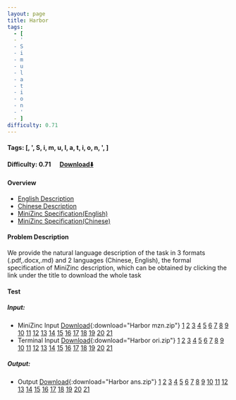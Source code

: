 ```yaml
---
layout: page
title: Harbor
tags:
  - [
  - '
  - S
  - i
  - m
  - u
  - l
  - a
  - t
  - i
  - o
  - n
  - '
  - ]
difficulty: 0.71
---
```


#### Tags: [, ', S, i, m, u, l, a, t, i, o, n, ', ]
#### Difficulty: 0.71 &nbsp;&nbsp;&nbsp;&nbsp; [Download⬇️](../../dataset/Harbor.zip)
#### Overview
- [English Description](../../dataset/Harbor/task_e.pdf)
- [Chinese Description](../../dataset/Harbor/task_c.pdf)
- [MiniZinc Specification(English)](../../dataset/Harbor/task_e_mzn.txt)
- [MiniZinc Specification(Chinese)](../../dataset/Harbor/task_c_mzn.txt)

#### Problem Description
We provide the natural language description of the task in 3 formats (.pdf,.docx,.md) and 2 languages (Chinese, English), the formal specification of MiniZinc description, which can be obtained by clicking the link under the title to download the whole task
#### Test
##### Input:
- MiniZinc Input [Download](../../dataset/Harbor/tests/mzn_form.zip){:download="Harbor mzn.zip"} [1](../../dataset/Harbor/tests/mzn_form/1_dzn.txt) [2](../../dataset/Harbor/tests/mzn_form/2_dzn.txt) [3](../../dataset/Harbor/tests/mzn_form/3_dzn.txt) [4](../../dataset/Harbor/tests/mzn_form/4_dzn.txt) [5](../../dataset/Harbor/tests/mzn_form/5_dzn.txt) [6](../../dataset/Harbor/tests/mzn_form/6_dzn.txt) [7](../../dataset/Harbor/tests/mzn_form/7_dzn.txt) [8](../../dataset/Harbor/tests/mzn_form/8_dzn.txt) [9](../../dataset/Harbor/tests/mzn_form/9_dzn.txt) [10](../../dataset/Harbor/tests/mzn_form/10_dzn.txt) [11](../../dataset/Harbor/tests/mzn_form/11_dzn.txt) [12](../../dataset/Harbor/tests/mzn_form/12_dzn.txt) [13](../../dataset/Harbor/tests/mzn_form/13_dzn.txt) [14](../../dataset/Harbor/tests/mzn_form/14_dzn.txt) [15](../../dataset/Harbor/tests/mzn_form/15_dzn.txt) [16](../../dataset/Harbor/tests/mzn_form/16_dzn.txt) [17](../../dataset/Harbor/tests/mzn_form/17_dzn.txt) [18](../../dataset/Harbor/tests/mzn_form/18_dzn.txt) [19](../../dataset/Harbor/tests/mzn_form/19_dzn.txt) [20](../../dataset/Harbor/tests/mzn_form/20_dzn.txt) [21](../../dataset/Harbor/tests/mzn_form/21_dzn.txt) 
- Terminal Input [Download](../../dataset/Harbor/tests/origin_form.zip){:download="Harbor ori.zip"} [1](../../dataset/Harbor/tests/origin_form/1.in) [2](../../dataset/Harbor/tests/origin_form/2.in) [3](../../dataset/Harbor/tests/origin_form/3.in) [4](../../dataset/Harbor/tests/origin_form/4.in) [5](../../dataset/Harbor/tests/origin_form/5.in) [6](../../dataset/Harbor/tests/origin_form/6.in) [7](../../dataset/Harbor/tests/origin_form/7.in) [8](../../dataset/Harbor/tests/origin_form/8.in) [9](../../dataset/Harbor/tests/origin_form/9.in) [10](../../dataset/Harbor/tests/origin_form/10.in) [11](../../dataset/Harbor/tests/origin_form/11.in) [12](../../dataset/Harbor/tests/origin_form/12.in) [13](../../dataset/Harbor/tests/origin_form/13.in) [14](../../dataset/Harbor/tests/origin_form/14.in) [15](../../dataset/Harbor/tests/origin_form/15.in) [16](../../dataset/Harbor/tests/origin_form/16.in) [17](../../dataset/Harbor/tests/origin_form/17.in) [18](../../dataset/Harbor/tests/origin_form/18.in) [19](../../dataset/Harbor/tests/origin_form/19.in) [20](../../dataset/Harbor/tests/origin_form/20.in) [21](../../dataset/Harbor/tests/origin_form/21.in) 

##### Output:
- Output [Download](../../dataset/Harbor/tests/ans.zip){:download="Harbor ans.zip"} [1](../../dataset/Harbor/tests/ans/1_out.txt) [2](../../dataset/Harbor/tests/ans/2_out.txt) [3](../../dataset/Harbor/tests/ans/3_out.txt) [4](../../dataset/Harbor/tests/ans/4_out.txt) [5](../../dataset/Harbor/tests/ans/5_out.txt) [6](../../dataset/Harbor/tests/ans/6_out.txt) [7](../../dataset/Harbor/tests/ans/7_out.txt) [8](../../dataset/Harbor/tests/ans/8_out.txt) [9](../../dataset/Harbor/tests/ans/9_out.txt) [10](../../dataset/Harbor/tests/ans/10_out.txt) [11](../../dataset/Harbor/tests/ans/11_out.txt) [12](../../dataset/Harbor/tests/ans/12_out.txt) [13](../../dataset/Harbor/tests/ans/13_out.txt) [14](../../dataset/Harbor/tests/ans/14_out.txt) [15](../../dataset/Harbor/tests/ans/15_out.txt) [16](../../dataset/Harbor/tests/ans/16_out.txt) [17](../../dataset/Harbor/tests/ans/17_out.txt) [18](../../dataset/Harbor/tests/ans/18_out.txt) [19](../../dataset/Harbor/tests/ans/19_out.txt) [20](../../dataset/Harbor/tests/ans/20_out.txt) [21](../../dataset/Harbor/tests/ans/21_out.txt) 

